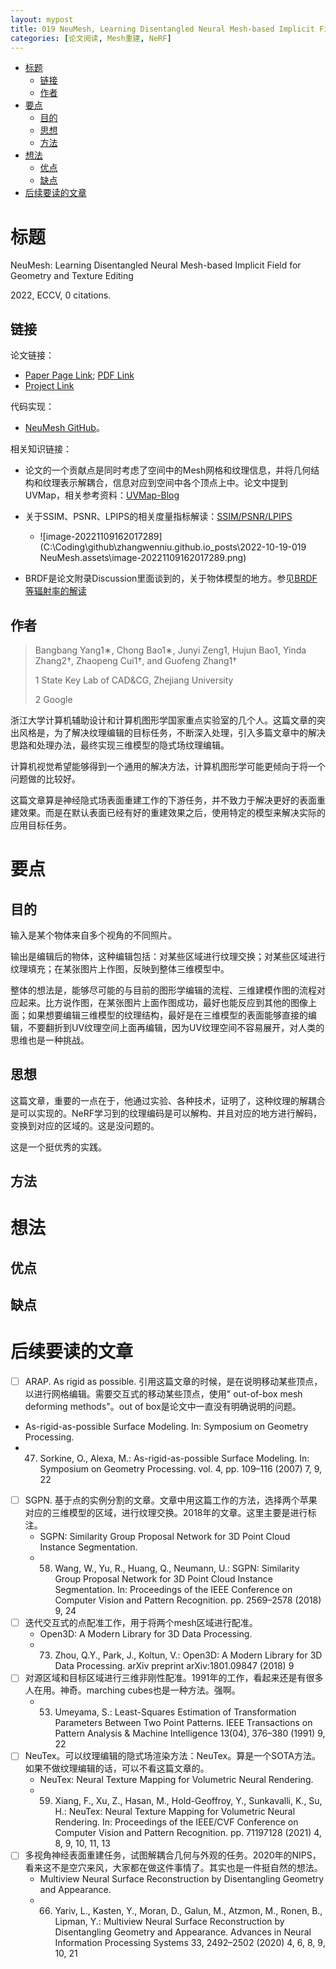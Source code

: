 ```yaml
---
layout: mypost
title: 019 NeuMesh, Learning Disentangled Neural Mesh-based Implicit Field for Geometry and Texture Editing
categories: [论文阅读, Mesh重建, NeRF]
---
```


- [标题](#标题)
  - [链接](#链接)
  - [作者](#作者)
- [要点](#要点)
  - [目的](#目的)
  - [思想](#思想)
  - [方法](#方法)
- [想法](#想法)
  - [优点](#优点)
  - [缺点](#缺点)
- [后续要读的文章](#后续要读的文章)

# 标题

NeuMesh: Learning Disentangled Neural Mesh-based Implicit Field for Geometry and Texture Editing

2022, ECCV, 0 citations.

## 链接

论文链接：

- [Paper Page Link](https://arxiv.org/abs/2207.11911); [PDF Link](https://arxiv.org/pdf/2207.11911.pdf)
- [Project Link](https://zju3dv.github.io/neumesh/)

代码实现：

- [NeuMesh GitHub](https://github.com/zju3dv/neumesh)。

相关知识链接：

- 论文的一个贡献点是同时考虑了空间中的Mesh网格和纹理信息，并将几何结构和纹理表示解耦合，信息对应到空间中各个顶点上中。论文中提到UVMap，相关参考资料：[UVMap-Blog	](https://blog.csdn.net/cgsmalcloud/article/details/114542644)
- 关于SSIM、PSNR、LPIPS的相关度量指标解读：[SSIM/PSNR/LPIPS](https://blog.csdn.net/weixin_43135178/article/details/127664187)
  - ![image-20221109162017289](C:\Coding\github\zhangwenniu.github.io\_posts\2022-10-19-019 NeuMesh.assets\image-20221109162017289.png)

- BRDF是论文附录Discussion里面谈到的，关于物体模型的地方。参见[BRDF等辐射率的解读](https://www.cnblogs.com/herenzhiming/articles/5789043.html)


##  作者

> Bangbang Yang1∗, Chong Bao1∗, Junyi Zeng1, Hujun Bao1, Yinda Zhang2†, Zhaopeng Cui1†, and Guofeng Zhang1† 
>
> 
>
> 1 State Key Lab of CAD&CG, Zhejiang University 
>
> 2 Google

浙江大学计算机辅助设计和计算机图形学国家重点实验室的几个人。这篇文章的突出风格是，为了解决纹理编辑的目标任务，不断深入处理，引入多篇文章中的解决思路和处理办法，最终实现三维模型的隐式场纹理编辑。

计算机视觉希望能够得到一个通用的解决方法，计算机图形学可能更倾向于将一个问题做的比较好。

这篇文章算是神经隐式场表面重建工作的下游任务，并不致力于解决更好的表面重建效果。而是在默认表面已经有好的重建效果之后，使用特定的模型来解决实际的应用目标任务。


# 要点

## 目的

输入是某个物体来自多个视角的不同照片。

输出是编辑后的物体，这种编辑包括：对某些区域进行纹理交换；对某些区域进行纹理填充；在某张图片上作图，反映到整体三维模型中。

整体的想法是，能够尽可能的与目前的图形学编辑的流程、三维建模作图的流程对应起来。比方说作图，在某张图片上面作图成功，最好也能反应到其他的图像上面；如果想要编辑三维模型的纹理结构，最好是在三维模型的表面能够直接的编辑，不要翻折到UV纹理空间上面再编辑，因为UV纹理空间不容易展开，对人类的思维也是一种挑战。



## 思想

这篇文章，重要的一点在于，他通过实验、各种技术，证明了，这种纹理的解耦合是可以实现的。NeRF学习到的纹理编码是可以解构、并且对应的地方进行解码，变换到对应的区域的。这是没问题的。

这是一个挺优秀的实践。


## 方法


# 想法

## 优点



## 缺点



# 后续要读的文章

- [    ]  ARAP. As rigid as possible. 引用这篇文章的时候，是在说明移动某些顶点，以进行网格编辑。需要交互式的移动某些顶点，使用" out-of-box mesh deforming methods"。out of box是论文中一直没有明确说明的问题。
  - As-rigid-as-possible Surface Modeling. In: Symposium on Geometry Processing.
  - 47. Sorkine, O., Alexa, M.: As-rigid-as-possible Surface Modeling. In: Symposium on Geometry Processing. vol. 4, pp. 109–116 (2007) 7, 9, 22
- [    ] SGPN. 基于点的实例分割的文章。文章中用这篇工作的方法，选择两个苹果对应的三维模型的区域，进行纹理交换。2018年的文章。这里主要是进行标注。
  - SGPN: Similarity Group Proposal Network for 3D Point Cloud Instance Segmentation. 
  - 58. Wang, W., Yu, R., Huang, Q., Neumann, U.: SGPN: Similarity Group Proposal Network for 3D Point Cloud Instance Segmentation. In: Proceedings of the IEEE Conference on Computer Vision and Pattern Recognition. pp. 2569–2578 (2018) 9, 24
- [    ] 迭代交互式的点配准工作，用于将两个mesh区域进行配准。
  - Open3D: A Modern Library for 3D Data Processing.
  - 73. Zhou, Q.Y., Park, J., Koltun, V.: Open3D: A Modern Library for 3D Data Processing. arXiv preprint arXiv:1801.09847 (2018) 9
- [    ] 对源区域和目标区域进行三维非刚性配准。1991年的工作，看起来还是有很多人在用。神奇。marching cubes也是一种方法。强啊。
  - 53. Umeyama, S.: Least-Squares Estimation of Transformation Parameters Between Two Point Patterns. IEEE Transactions on Pattern Analysis & Machine Intelligence 13(04), 376–380 (1991) 9, 22
- [    ] NeuTex。可以纹理编辑的隐式场渲染方法：NeuTex。算是一个SOTA方法。如果不做纹理编辑的话，可以不看这篇文章的。
  - NeuTex: Neural Texture Mapping for Volumetric Neural Rendering.
  - 59. Xiang, F., Xu, Z., Hasan, M., Hold-Geoffroy, Y., Sunkavalli, K., Su, H.: NeuTex: Neural Texture Mapping for Volumetric Neural Rendering. In: Proceedings of the IEEE/CVF Conference on Computer Vision and Pattern Recognition. pp. 71197128 (2021) 4, 8, 9, 10, 11, 13
- [    ] 多视角神经表面重建任务，试图解耦合几何与外观的任务。2020年的NIPS，看来这不是空穴来风，大家都在做这件事情了。其实也是一件挺自然的想法。
  - Multiview Neural Surface Reconstruction by Disentangling Geometry and Appearance. 
  - 66. Yariv, L., Kasten, Y., Moran, D., Galun, M., Atzmon, M., Ronen, B., Lipman, Y.: Multiview Neural Surface Reconstruction by Disentangling Geometry and Appearance. Advances in Neural Information Processing Systems 33, 2492–2502 (2020) 4, 6, 8, 9, 10, 21
